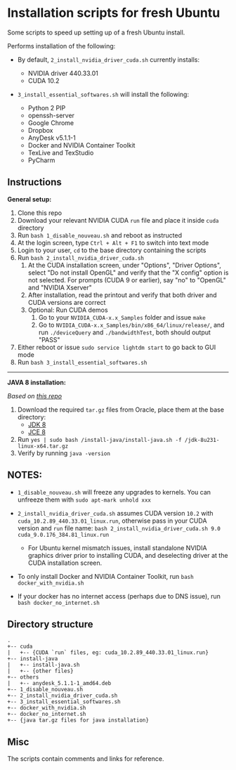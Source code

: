 # Installation scripts for fresh Ubuntu
Some scripts to speed up setting up of a fresh Ubuntu install.

Performs installation of the following:

- By default, `2_install_nvidia_driver_cuda.sh` currently installs:
    - NVIDIA driver 440.33.01
    - CUDA 10.2 

- `3_install_essential_softwares.sh` will install the following:
    - Python 2 PIP
    - openssh-server
    - Google Chrome
    - Dropbox
    - AnyDesk v5.1.1-1
    - Docker and NVIDIA Container Toolkit
    - TexLive and TexStudio
    - PyCharm


## Instructions
**General setup:**

1. Clone this repo
2. Download your relevant NVIDIA CUDA `run` file and place it inside `cuda` directory
3. Run `bash 1_disable_nouveau.sh` and reboot as instructed
4. At the login screen, type `Ctrl + Alt + F1` to switch into text mode
5. Login to your user, `cd` to the base directory containing the scripts
6. Run `bash 2_install_nvidia_driver_cuda.sh`
    1. At the CUDA installation screen, under "Options", "Driver Options", 
    select "Do not install OpenGL" and verify that the "X config" option is not selected.
    For prompts (CUDA 9 or earlier), say "no" to "OpenGL" and "NVIDIA Xserver"
    2. After installation, read the printout and verify that both driver and CUDA versions are correct
    3. Optional: Run CUDA demos
        1. Go to your `NVIDIA_CUDA-x.x_Samples` folder and issue `make`
        2. Go to `NVIDIA_CUDA-x.x_Samples/bin/x86_64/linux/release/`, 
        and run `./deviceQuery` and `./bandwidthTest`, both should output "PASS"
7. Either reboot or issue `sudo service lightdm start` to go back to GUI mode
8. Run `bash 3_install_essential_softwares.sh`

---
**JAVA 8 installation:**

*Based on [this repo](https://github.com/chrishantha/install-java/tree/63997dc81aaf9184ffe715d7381fa822bd39f357)*
1. Download the required `tar.gz` files from Oracle, place them at the base directory:
    - [JDK 8](https://www.oracle.com/technetwork/es/java/javase/downloads/jdk8-downloads-2133151.html)
    - [JCE 8](https://www.oracle.com/technetwork/java/javase/downloads/jce8-download-2133166.html)
2. Run `yes | sudo bash /install-java/install-java.sh -f /jdk-8u231-linux-x64.tar.gz`
3. Verify by running `java -version`


## NOTES:

- `1_disable_nouveau.sh` will freeze any upgrades to kernels.
You can unfreeze them with `sudo apt-mark unhold xxx`

- `2_install_nvidia_driver_cuda.sh` assumes CUDA version `10.2` with `cuda_10.2.89_440.33.01_linux.run`, 
otherwise pass in your CUDA version and `run` file name:
`bash 2_install_nvidia_driver_cuda.sh 9.0 cuda_9.0.176_384.81_linux.run`
    - For Ubuntu kernel mismatch issues, install standalone NVIDIA graphics driver prior to installing CUDA, 
    and deselecting driver at the CUDA installation screen. 

- To only install Docker and NVIDIA Container Toolkit, run `bash docker_with_nvidia.sh`

- If your docker has no internet access (perhaps due to DNS issue), 
run `bash docker_no_internet.sh`


## Directory structure
```
.
+-- cuda
|   +-- {CUDA `run` files, eg: cuda_10.2.89_440.33.01_linux.run}
+-- install-java
|   +-- install-java.sh
|   +-- {other files}
+-- others
|   +-- anydesk_5.1.1-1_amd64.deb
+-- 1_disable_nouveau.sh
+-- 2_install_nvidia_driver_cuda.sh
+-- 3_install_essential_softwares.sh
+-- docker_with_nvidia.sh
+-- docker_no_internet.sh
+-- {java tar.gz files for java installation}
```

## Misc
The scripts contain comments and links for reference.

